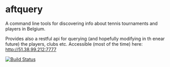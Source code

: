 # aftquery
A command line tools for discovering info about tennis tournaments and players in Belgium.

Provides also a restful api for querying (and hopefully modifying in th enear future) the players, clubs etc. 
Accessible (most of the time) here: http://51.38.99.212:7777

[![Build Status](https://travis-ci.org/andreiboyanov/aftquery.svg?branch=master)](https://travis-ci.org/andreiboyanov/aftquery)
